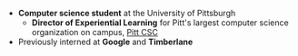 - **Computer science student** at the University of Pittsburgh
  - **Director of Experiential Learning** for Pitt's largest computer science organization
    on campus, [Pitt CSC](https://pittcsc.org/)
- Previously interned at **Google** and **Timberlane**
